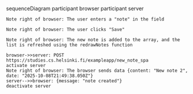 sequenceDiagram
    participant browser
    participant server

    Note right of browser: The user enters a "note" in the field
    
    Note right of browser: The user clicks "Save"

    Note right of browser: The new note is added to the array, and the list is refreshed using the redrawNotes function

    browser->>server: POST https://studies.cs.helsinki.fi/exampleapp/new_note_spa
    activate server
    Note right of browser: The browser sends data {content: "New note 2", date: "2025-10-08T21:49:38.050Z"}
    server-->>browser: {message: "note created"}
    deactivate server